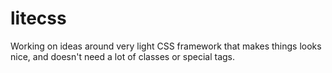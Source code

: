 # litecss

Working on ideas around very light CSS framework that makes things looks nice, and doesn't need a lot of classes or special tags.